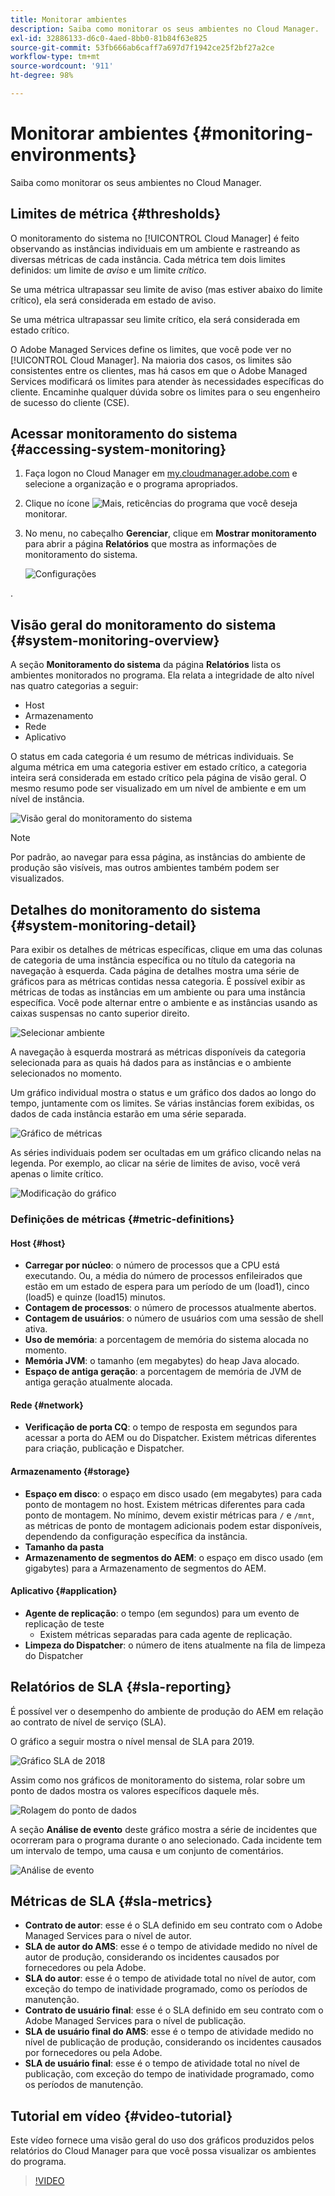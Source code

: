 ```yaml
---
title: Monitorar ambientes
description: Saiba como monitorar os seus ambientes no Cloud Manager.
exl-id: 32886133-d6c0-4aed-8bb0-81b84f63e825
source-git-commit: 53fb666ab6caff7a697d7f1942ce25f2bf27a2ce
workflow-type: tm+mt
source-wordcount: '911'
ht-degree: 98%

---
```



# Monitorar ambientes {#monitoring-environments}

Saiba como monitorar os seus ambientes no Cloud Manager.

## Limites de métrica {#thresholds}

O monitoramento do sistema no [!UICONTROL Cloud Manager] é feito observando as instâncias individuais em um ambiente e rastreando as diversas métricas de cada instância. Cada métrica tem dois limites definidos: um limite de *aviso* e um limite *crítico*.

Se uma métrica ultrapassar seu limite de aviso (mas estiver abaixo do limite crítico), ela será considerada em estado de aviso.

Se uma métrica ultrapassar seu limite crítico, ela será considerada em estado crítico.

O Adobe Managed Services define os limites, que você pode ver no [!UICONTROL Cloud Manager]. Na maioria dos casos, os limites são consistentes entre os clientes, mas há casos em que o Adobe Managed Services modificará os limites para atender às necessidades específicas do cliente. Encaminhe qualquer dúvida sobre os limites para o seu engenheiro de sucesso do cliente (CSE).

## Acessar monitoramento do sistema {#accessing-system-monitoring}

1. Faça logon no Cloud Manager em [my.cloudmanager.adobe.com](https://my.cloudmanager.adobe.com) e selecione a organização e o programa apropriados.

1. Clique no ícone ![Mais, reticências](https://spectrum.adobe.com/static/icons/workflow_18/Smock_More_18_N.svg) do programa que você deseja monitorar.
1. No menu, no cabeçalho **Gerenciar**, clique em **Mostrar monitoramento** para abrir a página **Relatórios** que mostra as informações de monitoramento do sistema.

   ![Configurações](/help/assets/first-timea1.png)

.

## Visão geral do monitoramento do sistema {#system-monitoring-overview}

A seção **Monitoramento do sistema** da página **Relatórios** lista os ambientes monitorados no programa. Ela relata a integridade de alto nível nas quatro categorias a seguir:

* Host
* Armazenamento
* Rede
* Aplicativo

O status em cada categoria é um resumo de métricas individuais. Se alguma métrica em uma categoria estiver em estado crítico, a categoria inteira será considerada em estado crítico pela página de visão geral. O mesmo resumo pode ser visualizado em um nível de ambiente e em um nível de instância.

![Visão geral do monitoramento do sistema](/help/assets/System-Monitoring-Reports.png)

>[!NOTE]
>
>Por padrão, ao navegar para essa página, as instâncias do ambiente de produção são visíveis, mas outros ambientes também podem ser visualizados.

## Detalhes do monitoramento do sistema {#system-monitoring-detail}

Para exibir os detalhes de métricas específicas, clique em uma das colunas de categoria de uma instância específica ou no título da categoria na navegação à esquerda. Cada página de detalhes mostra uma série de gráficos para as métricas contidas nessa categoria. É possível exibir as métricas de todas as instâncias em um ambiente ou para uma instância específica. Você pode alternar entre o ambiente e as instâncias usando as caixas suspensas no canto superior direito.

![Selecionar ambiente](/help/assets/System_Monitoring1.png)

A navegação à esquerda mostrará as métricas disponíveis da categoria selecionada para as quais há dados para as instâncias e o ambiente selecionados no momento.

Um gráfico individual mostra o status e um gráfico dos dados ao longo do tempo, juntamente com os limites. Se várias instâncias forem exibidas, os dados de cada instância estarão em uma série separada.

![Gráfico de métricas](/help/assets/Monitoring_Graphs1.png)

As séries individuais podem ser ocultadas em um gráfico clicando nelas na legenda.
Por exemplo, ao clicar na série de limites de aviso, você verá apenas o limite crítico.

![Modificação do gráfico](/help/assets/Monitoring_Graphs2.png)

### Definições de métricas {#metric-definitions}

#### Host {#host}

* **Carregar por núcleo**: o número de processos que a CPU está executando. Ou, a média do número de processos enfileirados que estão em um estado de espera para um período de um (load1), cinco (load5) e quinze (load15) minutos.
* **Contagem de processos**: o número de processos atualmente abertos.
* **Contagem de usuários**: o número de usuários com uma sessão de shell ativa.
* **Uso de memória**: a porcentagem de memória do sistema alocada no momento.
* **Memória JVM**: o tamanho (em megabytes) do heap Java alocado.
* **Espaço de antiga geração**: a porcentagem de memória de JVM de antiga geração atualmente alocada.

#### Rede {#network}

* **Verificação de porta CQ**: o tempo de resposta em segundos para acessar a porta do AEM ou do Dispatcher. Existem métricas diferentes para criação, publicação e Dispatcher.

#### Armazenamento {#storage}

* **Espaço em disco**: o espaço em disco usado (em megabytes) para cada ponto de montagem no host. Existem métricas diferentes para cada ponto de montagem. No mínimo, devem existir métricas para `/` e `/mnt`, as métricas de ponto de montagem adicionais podem estar disponíveis, dependendo da configuração específica da instância.
* **Tamanho da pasta**
* **Armazenamento de segmentos do AEM**: o espaço em disco usado (em gigabytes) para a Armazenamento de segmentos do AEM.

#### Aplicativo {#application}

* **Agente de replicação**: o tempo (em segundos) para um evento de replicação de teste
   * Existem métricas separadas para cada agente de replicação.
* **Limpeza do Dispatcher**: o número de itens atualmente na fila de limpeza do Dispatcher

## Relatórios de SLA {#sla-reporting}

É possível ver o desempenho do ambiente de produção do AEM em relação ao contrato de nível de serviço (SLA).

O gráfico a seguir mostra o nível mensal de SLA para 2019.

![Gráfico SLA de 2018](/help/assets/SLA-Reports-one.png)

Assim como nos gráficos de monitoramento do sistema, rolar sobre um ponto de dados mostra os valores específicos daquele mês.

![Rolagem do ponto de dados](/help/assets/SLA-Reports-two.png)

A seção **Análise de evento** deste gráfico mostra a série de incidentes que ocorreram para o programa durante o ano selecionado. Cada incidente tem um intervalo de tempo, uma causa e um conjunto de comentários.

![Análise de evento](/help/assets/sla-reporting3.png)

## Métricas de SLA {#sla-metrics}

* **Contrato de autor**: esse é o SLA definido em seu contrato com o Adobe Managed Services para o nível de autor.
* **SLA de autor do AMS**: esse é o tempo de atividade medido no nível de autor de produção, considerando os incidentes causados por fornecedores ou pela Adobe.
* **SLA do autor**: esse é o tempo de atividade total no nível de autor, com exceção do tempo de inatividade programado, como os períodos de manutenção.
* **Contrato de usuário final**: esse é o SLA definido em seu contrato com o Adobe Managed Services para o nível de publicação.
* **SLA de usuário final do AMS**: esse é o tempo de atividade medido no nível de publicação de produção, considerando os incidentes causados por fornecedores ou pela Adobe.
* **SLA de usuário final**: esse é o tempo de atividade total no nível de publicação, com exceção do tempo de inatividade programado, como os períodos de manutenção.

## Tutorial em vídeo {#video-tutorial}

Este vídeo fornece uma visão geral do uso dos gráficos produzidos pelos relatórios do Cloud Manager para que você possa visualizar os ambientes do programa.

>[!VIDEO](https://video.tv.adobe.com/v/26315/)
